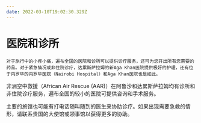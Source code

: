 ```yaml
---
date: 2022-03-10T19:02:30.329Z
---
```

# 医院和诊所
    对于旅行中的小疼小痛，遍布全国的医院和诊所可以提供诊疗服务，还可为您开出所有您需要的药品。对于紧急情况或非住院诊疗，达累斯萨拉姆的新Aga Khan医院提供极好的护理，还有位于内罗毕的内罗毕医院（Nairobi Hospital）和Aga Khan医院也是如此。 

   非洲空中救援（African Air Rescue (AAR)）在阿鲁沙和达累斯萨拉姆均有诊所和非住院诊疗服务，遍布全国的较小的医院可提供咨询和手术服务。

   主要的旅馆也可能有打电话随叫随到的医生来协助诊疗。如果出现需要急救的情形，请联系贵国的大使馆或领事馆以获得更多的协助。
